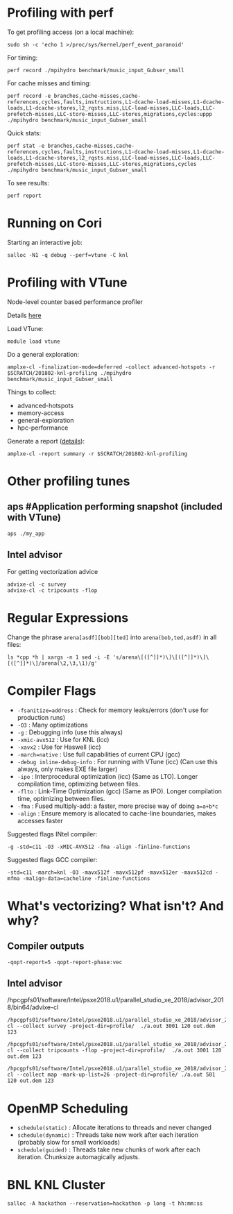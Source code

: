 Profiling with perf
==============================

To get profiling access (on a local machine):

    sudo sh -c 'echo 1 >/proc/sys/kernel/perf_event_paranoid'

For timing:

    perf record ./mpihydro benchmark/music_input_Gubser_small

For cache misses and timing:

    perf record -e branches,cache-misses,cache-references,cycles,faults,instructions,L1-dcache-load-misses,L1-dcache-loads,L1-dcache-stores,l2_rqsts.miss,LLC-load-misses,LLC-loads,LLC-prefetch-misses,LLC-store-misses,LLC-stores,migrations,cycles:uppp ./mpihydro benchmark/music_input_Gubser_small

Quick stats:

    perf stat -e branches,cache-misses,cache-references,cycles,faults,instructions,L1-dcache-load-misses,L1-dcache-loads,L1-dcache-stores,l2_rqsts.miss,LLC-load-misses,LLC-loads,LLC-prefetch-misses,LLC-store-misses,LLC-stores,migrations,cycles ./mpihydro benchmark/music_input_Gubser_small

To see results:

    perf report



Running on Cori
==============================

Starting an interactive job:

    salloc -N1 -q debug --perf=vtune -C knl


Profiling with VTune
==============================

Node-level counter based performance profiler

Details [here](http://www.nersc.gov/users/software/performance-and-debugging-tools/vtune/)

Load VTune:

    module load vtune

Do a general exploration:

    amplxe-cl -finalization-mode=deferred -collect advanced-hotspots -r $SCRATCH/201802-knl-profiling ./mpihydro benchmark/music_input_Gubser_small

Things to collect:

 * advanced-hotspots
 * memory-access
 * general-exploration
 * hpc-performance

Generate a report ([details](https://software.intel.com/en-us/vtune-amplifier-help-report)):

    amplxe-cl -report summary -r $SCRATCH/201802-knl-profiling

Other profiling tunes
=====================

aps #Application performing snapshot (included with VTune)
--------------------------------

    aps ./my_app


Intel advisor
-------------

For getting vectorization advice

    advixe-cl -c survey
    advixe-cl -c tripcounts -flop 


Regular Expressions
===================

Change the phrase `arena[asdf][bob][ted]` into `arena(bob,ted,asdf)` in all files:

    ls *cpp *h | xargs -n 1 sed -i -E 's/arena\[([^]]*)\]\[([^]]*)\]\[([^]]*)\]/arena(\2,\3,\1)/g'


Compiler Flags
===================

 * `-fsanitize=address`       : Check for memory leaks/errors (don't use for production runs)
 * `-O3`                      : Many optimizations
 * `-g`                       : Debugging info (use this always)
 * `-xmic-avx512`             : Use for KNL     (icc)
 * `-xavx2`                   : Use for Haswell (icc)
 * `-march=native`            : Use full capabilities of current CPU (gcc)
 * `-debug inline-debug-info` : For running with VTune (icc) (Can use this always, only makes EXE file larger)
 * `-ipo`                     : Interprocedural optimization (icc) (Same as LTO). Longer compilation time, optimizing between files.
 * `-flto`                    : Link-Time Optimization (gcc) (Same as IPO). Longer compilation time, optimizing between files.
 * `-fma`                     : Fused multiply-add: a faster, more precise way of doing `a=a+b*c`
 * `-align`                   : Ensure memory is allocated to cache-line boundaries, makes accesses faster

Suggested flags INtel compiler:

    -g -std=c11 -O3 -xMIC-AVX512 -fma -align -finline-functions

Suggested flags GCC compiler:

    -std=c11 -march=knl -O3 -mavx512f -mavx512pf -mavx512er -mavx512cd -mfma -malign-data=cacheline -finline-functions



What's vectorizing? What isn't? And why?
========================================

Compiler outputs
----------------

    -qopt-report=5 -qopt-report-phase:vec



Intel advisor
-------------

/hpcgpfs01/software/Intel/psxe2018.u1/parallel_studio_xe_2018/advisor_2018/bin64/advixe-cl


    /hpcgpfs01/software/Intel/psxe2018.u1/parallel_studio_xe_2018/advisor_2018/bin64/advixe-cl --collect survey -project-dir=profile/  ./a.out 3001 120 out.dem 123

    /hpcgpfs01/software/Intel/psxe2018.u1/parallel_studio_xe_2018/advisor_2018/bin64/advixe-cl --collect tripcounts -flop -project-dir=profile/  ./a.out 3001 120 out.dem 123

    /hpcgpfs01/software/Intel/psxe2018.u1/parallel_studio_xe_2018/advisor_2018/bin64/advixe-cl --collect map -mark-up-list=26 -project-dir=profile/ ./a.out 501 120 out.dem 123



OpenMP Scheduling
===================

 * `schedule(static)`  : Allocate iterations to threads and never changed
 * `schedule(dynamic)` : Threads take new work after each iteration (probably slow for small workloads)
 * `schedule(guided)`  : Threads take new chunks of work after each iteration. Chunksize automagically adjusts.


BNL KNL Cluster
===================

    salloc -A hackathon --reservation=hackathon -p long -t hh:mm:ss